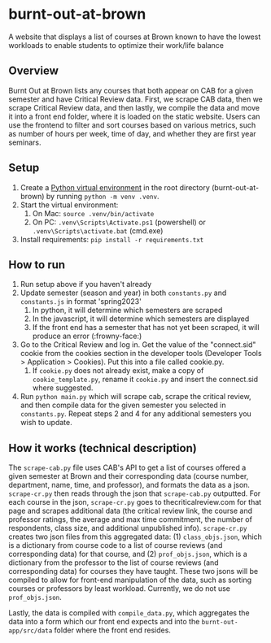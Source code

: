 # burnt-out-at-brown

A website that displays a list of courses at Brown known to have the lowest workloads to enable
students to optimize their work/life balance

## Overview

Burnt Out at Brown lists any courses that both appear on CAB for a
given semester and have Critical Review data. First, we scrape CAB data,
then we scrape Critical Review data, and then lastly, we compile the data
and move it into a front end folder, where it is loaded on the static website.
Users can use the frontend to filter and sort courses based on various metrics,
such as number of hours per week, time of day, and whether they are first year
seminars.

## Setup

1. Create a [Python virtual environment](https://docs.python.org/3/library/venv.html) in the 
root directory (burnt-out-at-brown) by running `python -m venv .venv`.
2. Start the virtual environment:
   1. On Mac: `source .venv/bin/activate`
   2. On PC: `.venv\Scripts\Activate.ps1` (powershell) or `.venv\Scripts\activate.bat` (cmd.exe)
3. Install requirements: `pip install -r requirements.txt`

## How to run

1. Run setup above if you haven't already
2. Update semester (season and year) in both `constants.py` and `constants.js` in format 'spring2023'
   1. In python, it will determine which semesters are scraped
   2. In the javascript, it will determine which semesters are displayed
   3. If the front end has a semester that has not yet been scraped, it will produce an error (:frowny-face:)
3. Go to the Critical Review and log in. Get the value of the "connect.sid" cookie from the
   cookies section in the developer tools (Developer Tools > Application > Cookies).
   Put this into a file called cookie.py.
   1. If `cookie.py` does not already exist, make a copy of `cookie_template.py`, rename it
      `cookie.py` and insert the connect.sid where suggested.
4. Run `python main.py` which will scrape cab, scrape the critical review, and then compile data
   for the given semester you selected in `constants.py`. Repeat steps 2 and 4 for any additional
   semesters you wish to update.

## How it works (technical description)

The `scrape-cab.py` file uses CAB's API to get a list of courses offered a given semester
at Brown and their corresponding data (course number, department, name, time, and 
professor), and formats the data as a json. `scrape-cr.py` then reads through the json that 
`scrape-cab.py` outputted. For each course in the json, `scrape-cr.py` goes to 
thecriticalreview.com for that page and scrapes additional data (the critical review link, 
the course and professor ratings, the average and max time commitment, the number of 
respondents, class size, and additional unpublished info). `scrape-cr.py` creates two json 
files from this aggregated data: (1) `class_objs.json`, which is a dictionary from course code to 
a list of course reviews (and corresponding data) for that course, and (2) `prof_objs.json`,
which is a dictionary from the professor to the list of course reviews (and corresponding 
data) for courses they have taught. These two jsons will be compiled to allow for front-end manipulation of the 
data, such as sorting courses or professors by least workload. Currently, we do not use
`prof_objs.json`.

Lastly, the data is compiled with `compile_data.py`, which aggregates the data into a form
which our front end expects and into the `burnt-out-app/src/data` folder where the front end resides.
